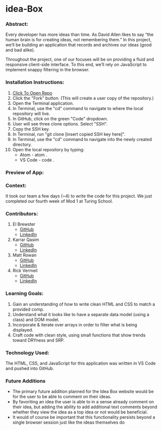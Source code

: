 # idea-Box

### Abstract:
[//]: <> (Briefly describe what you built and its features. What problem is the app solving? How does this application solve that problem?)
Every developer has more ideas than time. As David Allen likes to say “the human brain is for creating ideas, not remembering them.” In this project, we’ll be building an application that records and archives our ideas (good and bad alike).

Throughout the project, one of our focuses will be on providing a fluid and responsive client-side interface. To this end, we’ll rely on JavaScript to implement snappy filtering in the browser.

### Installation Instructions:
[//]: <> (What steps does a person have to take to get your app cloned down and running?)
1. [Click To Open Repo](https://github.com/KarrarQ/idea-Box)
2. Click the "Fork" button. (This will create a user copy of the repository.)
3. Open the Terminal application.
4. In Terminal, use the "cd" command to navigate to where the local repository will live.
5. In GitHub, click on the green "Code" dropdown.
6. User will see three clone options. Select "SSH".
7. Copy the SSH key.
8. In Terminal, run "git clone [insert copied SSH key here]".
9. In Terminal, use the "cd" command to navigate into the newly created directory.
10. Open the local repository by typing:
    * Atom - atom .
    * VS Code - code .

### Preview of App:
[//]: <> (Provide ONE gif or screenshot of your application - choose the "coolest" piece of functionality to show off.)


### Context:
[//]: <> (Give some context for the project here. How long did you have to work on it? How far into the Turing program are you?)
It took our team a few days (~4) to write the code for this project. We just completed our fourth week of Mod 1 at Turing School.

### Contributors:
[//]: <> (Who worked on this application? Link to their GitHubs.)
1. El Brewster
    * [GitHub](https://github.com/ElBrewster)
    * [LinkedIn](https://www.linkedin.com/in/el-brewster-9817b0255/)
2. Karrar Qasim
    * [GitHub](https://github.com/KarrarQ)
    * [LinkedIn](https://www.linkedin.com/in/karrar-qasim-b6307024b/)
3. Matt Rowan
    * [GitHub](https://github.com/MRowan121)
    * [LinkedIn](https://www.linkedin.com/in/matt-rowan-a88444129/)
4. Rick Vermeil
    * [GitHub](https://github.com/RickV85)
    * [LinkedIn](https://www.linkedin.com/in/rick-vermeil-b93581159/)

### Learning Goals:
[//]: <> (What were the learning goals of this project?)
1. Gain an understanding of how to write clean HTML and CSS to match a provided comp.
2. Understand what it looks like to have a separate data model (using a class) and DOM model.
3. Incorporate & iterate over arrays in order to filter what is being displayed.
4. Craft code with clean style, using small functions that show trends toward DRYness and SRP.

### Technology Used:
[//]: <> (What tech did you work with?)
The HTML, CSS, and JavaScript for this application was written in VS Code and pushed into GitHub. 

### Future Additions
- The primary future addition planned for the Idea Box website would be for the user to be able to comment on their ideas.
- By favoriting an idea the user is able to in a sense already comment on their idea, but adding the ability to add additional text comments beyond whether they view the idea as a top idea or not would be beneficial.
- It would of course be important that this functionality persists beyond a single browser session just like the ideas themselves do